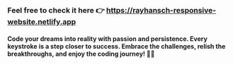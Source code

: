 <img src="https://github.com/ranawebpro/Rayhansch-Responsive--Education-website/blob/main/rayhansShool-banner.png" alt>

### Feel free to check it here 👉  https://rayhansch-responsive-website.netlify.app

#### Code your dreams into reality with passion and persistence. Every keystroke is a step closer to success. Embrace the challenges, relish the breakthroughs, and enjoy the coding journey! 👨‍💻

